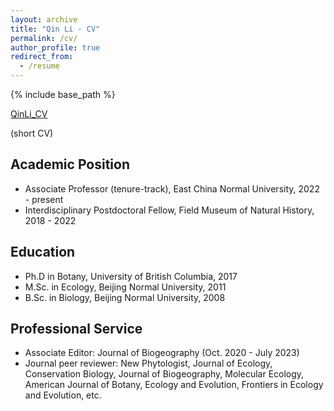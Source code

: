 ```yaml
---
layout: archive
title: "Qin Li - CV"
permalink: /cv/
author_profile: true
redirect_from:
  - /resume
---
```


{% include base_path %}


[QinLi_CV](https://github.com/qli/qli.github.io/tree/main/files/QinLi_CV.pdf)


(short CV)

Academic Position
------
* Associate Professor (tenure-track), East China Normal University, 2022 - present
* Interdisciplinary Postdoctoral Fellow, Field Museum of Natural History, 2018 - 2022

Education
------
* Ph.D in Botany, University of British Columbia, 2017
* M.Sc. in Ecology, Beijing Normal University, 2011
* B.Sc. in Biology, Beijing Normal University, 2008


Professional Service
------
* Associate Editor: Journal of Biogeography (Oct. 2020 - July 2023)
* Journal peer reviewer: New Phytologist, Journal of Ecology, Conservation Biology, Journal of Biogeography, Molecular Ecology, American Journal of Botany, Ecology and Evolution, Frontiers in Ecology and Evolution, etc.



